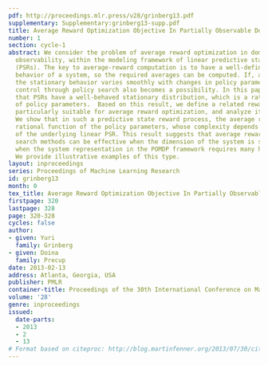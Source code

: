 ```yaml
---
pdf: http://proceedings.mlr.press/v28/grinberg13.pdf
supplementary: Supplementary:grinberg13-supp.pdf
title: Average Reward Optimization Objective In Partially Observable Domains
number: 1
section: cycle-1
abstract: We consider the problem of average reward optimization in domains with partial
  observability, within the modeling framework of linear predictive state representations
  (PSRs). The key to average-reward computation is to have a well-defined stationary
  behavior of a system, so the required averages can be computed. If, additionally,
  the stationary behavior varies smoothly with changes in policy parameters, average-reward
  control through policy search also becomes a possibility. In this paper, we show
  that PSRs have a well-behaved stationary distribution, which is a rational function
  of policy parameters.  Based on this result, we define a related reward process
  particularly suitable for average reward optimization, and analyze its properties.
  We show that in such a predictive state reward process, the average reward is a
  rational function of the policy parameters, whose complexity depends on the dimension
  of the underlying linear PSR. This result suggests that average reward-based policy
  search methods can be effective when the dimension of the system is small, even
  when the system representation in the POMDP framework requires many hidden states.
  We provide illustrative examples of this type.
layout: inproceedings
series: Proceedings of Machine Learning Research
id: grinberg13
month: 0
tex_title: Average Reward Optimization Objective In Partially Observable Domains
firstpage: 320
lastpage: 328
page: 320-328
cycles: false
author:
- given: Yuri
  family: Grinberg
- given: Doina
  family: Precup
date: 2013-02-13
address: Atlanta, Georgia, USA
publisher: PMLR
container-title: Proceedings of the 30th International Conference on Machine Learning
volume: '28'
genre: inproceedings
issued:
  date-parts:
  - 2013
  - 2
  - 13
# Format based on citeproc: http://blog.martinfenner.org/2013/07/30/citeproc-yaml-for-bibliographies/
---
```

